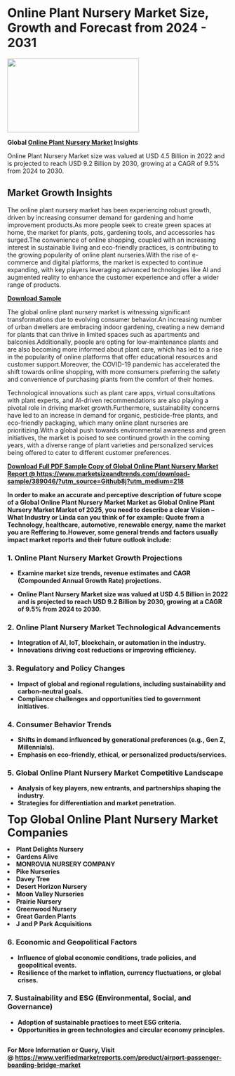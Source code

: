 <H1>Online Plant Nursery Market Size, Growth and Forecast from 2024 - 2031</H1><img class="aligncenter size-medium wp-image-584254" src="https://thirdeyenews.in/wp-content/uploads/2024/09/Global-Market-Research-300x168.jpeg" alt="" width="300" height="168" /><p><strong>Global&nbsp;<a href="https://www.marketsizeandtrends.com/download-sample/389046/?utm_source=Github8j?utm_medium=218">Online Plant Nursery Market</a> Insights</strong></p><p>Online Plant Nursery Market size was valued at USD 4.5 Billion in 2022 and is projected to reach USD 9.2 Billion by 2030, growing at a CAGR of 9.5% from 2024 to 2030.</p><p><h2>Market Growth Insights</h2> <p>The online plant nursery market has been experiencing robust growth, driven by increasing consumer demand for gardening and home improvement products.As more people seek to create green spaces at home, the market for plants, pots, gardening tools, and accessories has surged.The convenience of online shopping, coupled with an increasing interest in sustainable living and eco-friendly practices, is contributing to the growing popularity of online plant nurseries.With the rise of e-commerce and digital platforms, the market is expected to continue expanding, with key players leveraging advanced technologies like AI and augmented reality to enhance the customer experience and offer a wider range of products.</p> <p><strong><a href="#">Download Sample</a></strong></p> <p>The global online plant nursery market is witnessing significant transformations due to evolving consumer behavior.An increasing number of urban dwellers are embracing indoor gardening, creating a new demand for plants that can thrive in limited spaces such as apartments and balconies.Additionally, people are opting for low-maintenance plants and are also becoming more informed about plant care, which has led to a rise in the popularity of online platforms that offer educational resources and customer support.Moreover, the COVID-19 pandemic has accelerated the shift towards online shopping, with more consumers preferring the safety and convenience of purchasing plants from the comfort of their homes.</p> <p>Technological innovations such as plant care apps, virtual consultations with plant experts, and AI-driven recommendations are also playing a pivotal role in driving market growth.Furthermore, sustainability concerns have led to an increase in demand for organic, pesticide-free plants, and eco-friendly packaging, which many online plant nurseries are prioritizing.With a global push towards environmental awareness and green initiatives, the market is poised to see continued growth in the coming years, with a diverse range of plant varieties and personalized services being offered to cater to different customer preferences.</p> <p><strong><a href="#"></p><p><span class=""><strong>Download Full PDF Sample Copy of Global Online Plant Nursery Market Report</strong> @ <a href="https://www.marketsizeandtrends.com/download-sample/389046/?utm_source=Github8j?utm_medium=218" target="_blank">https://www.marketsizeandtrends.com/download-sample/389046/?utm_source=Github8j?utm_medium=218</a></span></p><p>In order to make an accurate and perceptive description of future scope of a Global&nbsp;Online Plant Nursery Market Market as Global&nbsp;Online Plant Nursery Market Market of 2025, you need to describe a clear Vision &ndash; What Industry or Linda can you think of for example: Quote from a Technology, healthcare, automotive, renewable energy, name the market you are Reffering to.However, some general trends and factors usually impact market reports and their future outlook include:</p><h3>1.&nbsp;<strong>Online Plant Nursery Market Growth Projections</strong></h3><ul><li>Examine market size trends, revenue estimates and CAGR (Compounded Annual Growth Rate) projections.</li><li><p>Online Plant Nursery Market size was valued at USD 4.5 Billion in 2022 and is projected to reach USD 9.2 Billion by 2030, growing at a CAGR of 9.5% from 2024 to 2030.</p></li></ul><h3>2.&nbsp;<strong>Online Plant Nursery Market Technological Advancements</strong></h3><ul><li>Integration of AI, IoT, blockchain, or automation in the industry.</li><li>Innovations driving cost reductions or improving efficiency.</li></ul><h3>3.&nbsp;<strong>Regulatory and Policy Changes</strong></h3><ul><li>Impact of global and regional regulations, including sustainability and carbon-neutral goals.</li><li>Compliance challenges and opportunities tied to government initiatives.</li></ul><h3>4.&nbsp;<strong>Consumer Behavior Trends</strong></h3><ul><li>Shifts in demand influenced by generational preferences (e.g., Gen Z, Millennials).</li><li>Emphasis on eco-friendly, ethical, or personalized products/services.</li></ul><h3>5.&nbsp;<strong>Global Online Plant Nursery Market Competitive Landscape</strong></h3><ul><li>Analysis of key players, new entrants, and partnerships shaping the industry.</li><li>Strategies for differentiation and market penetration.</li></ul><p data-pm-slice="1 1 []"><span style="color: inherit; font-family: inherit; font-size: 25px;">Top Global Online Plant Nursery Market Companies</span></p><div class="" data-test-id=""><p><li>Plant Delights Nursery</li><li> Gardens Alive</li><li> MONROVIA NURSERY COMPANY</li><li> Pike Nurseries</li><li> Davey Tree</li><li> Desert Horizon Nursery</li><li> Moon Valley Nurseries</li><li> Prairie Nursery</li><li> Greenwood Nursery</li><li> Great Garden Plants</li><li> J and P Park Acquisitions</li></p></div><h3>6.&nbsp;<strong>Economic and Geopolitical Factors</strong></h3><ul><li>Influence of global economic conditions, trade policies, and geopolitical events.</li><li>Resilience of the market to inflation, currency fluctuations, or global crises.</li></ul><h3>7.&nbsp;<strong>Sustainability and ESG (Environmental, Social, and Governance)</strong></h3><ul><li>Adoption of sustainable practices to meet ESG criteria.</li><li>Opportunities in green technologies and circular economy principles.</li></ul><h2><strong style="font-size: 14px;">For More Information or Query, Visit @&nbsp;</strong><a style="background-color: #ffffff; font-size: 14px;" href="https://www.marketsizeandtrends.com/report/online-plant-nursery-market/" target="_blank">https://www.verifiedmarketreports.com/product/airport-passenger-boarding-bridge-market</a></h2>